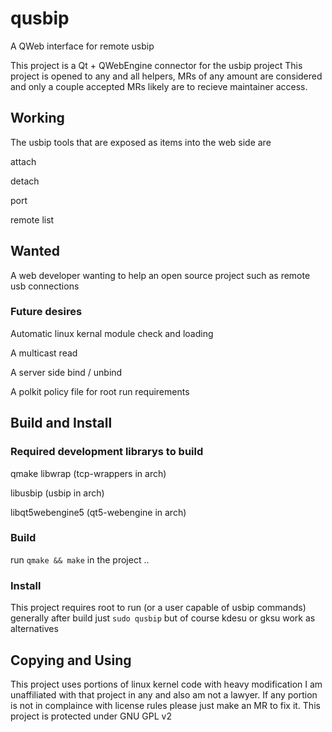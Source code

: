 # qusbip
A QWeb interface for remote usbip

This project is a Qt + QWebEngine connector for the usbip project
This project is opened to any and all helpers, MRs of any amount are considered and only a couple accepted MRs likely are to recieve maintainer access.

## Working
The usbip tools that are exposed as items into the web side are

attach

detach

port

remote list

## Wanted
A web developer wanting to help an open source project such as remote usb connections

### Future desires
Automatic linux kernal module check and loading

A multicast read

A server side bind / unbind

A polkit policy file for root run requirements


## Build and Install
### Required development librarys to build
qmake
libwrap (tcp-wrappers in arch)

libusbip (usbip in arch)

libqt5webengine5 (qt5-webengine in arch)

### Build
run `qmake && make` in the project ..

### Install
This project requires root to run (or a user capable of usbip commands)
generally after build just
`sudo qusbip` but of course kdesu or gksu work as alternatives

## Copying and Using
This project uses portions of linux kernel code with heavy modification
I am unaffiliated with that project in any and also am not a lawyer.
If any portion is not in complaince with license rules please just make an MR to fix it.
This project is protected under GNU GPL v2
